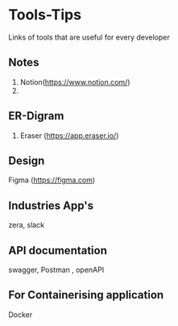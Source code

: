# Tools-Tips
Links of tools that are useful for every developer 

## Notes
1. Notion(https://www.notion.com/)
2. 

## ER-Digram
1. Eraser (https://app.eraser.io/)

## Design 
Figma (https://figma.com)

## Industries App's 
zera, slack 

## API documentation 
swagger, Postman , openAPI

## For Containerising application 
Docker 

